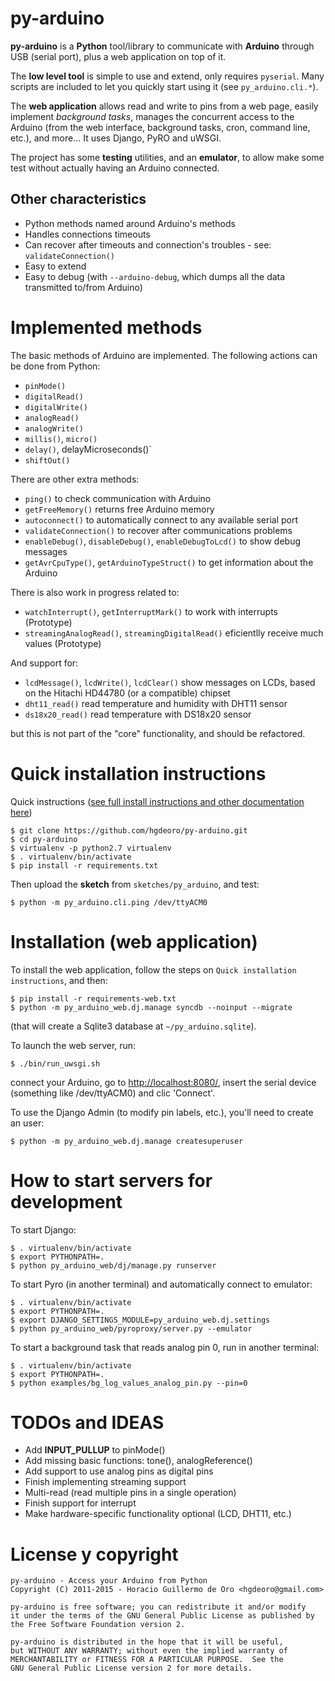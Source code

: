 py-arduino
==========

**py-arduino** is a **Python** tool/library to communicate with **Arduino**
through USB (serial port), plus a web application on top of it.

The **low level tool** is simple to use and extend, only requires `pyserial`.
Many scripts are included to let you quickly start using it (see `py_arduino.cli.*`).

The **web application** allows read and write to pins from a web page,
easily implement _background tasks_, manages the concurrent access to the Arduino
(from the web interface, background tasks, cron, command line, etc.), and more...
It uses Django, PyRO and uWSGI.

The project has some **testing** utilities, and an **emulator**, to allow make some
test without actually having an Arduino connected.

## Other characteristics

* Python methods named around Arduino's methods
* Handles connections timeouts
* Can recover after timeouts and connection's troubles - see: `validateConnection()`
* Easy to extend
* Easy to debug (with `--arduino-debug`, which dumps all the data transmitted to/from Arduino)

Implemented methods  
===================

The basic methods of Arduino are implemented. The following actions can be done from Python: 

* `pinMode()`
* `digitalRead()`
* `digitalWrite()`
* `analogRead()`
* `analogWrite()`
* `millis()`, `micro()`
* `delay()`, delayMicroseconds()`
* `shiftOut()`

There are other extra methods:

* `ping()` to check communication with Arduino
* `getFreeMemory()` returns free Arduino memory
* `autoconnect()` to automatically connect to any available serial port
* `validateConnection()` to recover after communications problems
* `enableDebug()`, `disableDebug()`, `enableDebugToLcd()` to show debug messages
* `getAvrCpuType()`, `getArduinoTypeStruct()` to get information about the Arduino

There is also work in progress related to:

* `watchInterrupt()`, `getInterruptMark()` to work with interrupts (Prototype)
* `streamingAnalogRead()`, `streamingDigitalRead()` eficientlly receive much values (Prototype)

And support for:

* `lcdMessage()`, `lcdWrite()`, `lcdClear()` show messages on LCDs, based on the Hitachi HD44780 (or a compatible) chipset
* `dht11_read()` read temperature and humidity with DHT11 sensor
* `ds18x20_read()` read temperature with DS18x20 sensor

but this is not part of the "core" functionality, and should be refactored.


Quick installation instructions
===============================

Quick instructions ([see full install instructions and other documentation here](http://hgdeoro.github.io/py-arduino/))

    $ git clone https://github.com/hgdeoro/py-arduino.git
    $ cd py-arduino
    $ virtualenv -p python2.7 virtualenv
    $ . virtualenv/bin/activate
    $ pip install -r requirements.txt

Then upload the __sketch__ from `sketches/py_arduino`, and test:

    $ python -m py_arduino.cli.ping /dev/ttyACM0


Installation (web application)
==============================

To install the web application, follow the steps on `Quick installation instructions`, and then:

    $ pip install -r requirements-web.txt
    $ python -m py_arduino_web.dj.manage syncdb --noinput --migrate

(that will create a Sqlite3 database at `~/py_arduino.sqlite`).

To launch the web server, run:

    $ ./bin/run_uwsgi.sh

connect your Arduino, go to [http://localhost:8080/](http://localhost:8080/),
insert the serial device (something like /dev/ttyACM0)
and clic 'Connect'.

To use the Django Admin (to modify pin labels, etc.), you'll need to create an user:

    $ python -m py_arduino_web.dj.manage createsuperuser


<!--
How it works 
------------

First connect to the Arduino. 

![Connect](https://raw.github.com/hgdeoro/py-arduino-proxy/master/examples/arduino-proxy-connect.png "Connect")

Once connected, we can execute the methods on the instance of PyArduino. For example, to read a digital pin: 

![Digital Read](https://raw.github.com/hgdeoro/py-arduino-proxy/master/examples/arduino-proxy-digital-read.png "Digital Read")

To set output HIGH on a digital pin: 

![Digital Write](https://raw.github.com/hgdeoro/py-arduino-proxy/master/examples/arduino-proxy-digital-write.png "Digital Write")
-->

<!--
Videos!
=======

* [Web interface + emulator + analog pins](http://www.youtube.com/watch?v=fMhAJlvZQco "Web interface + emulator + analog pins")
* [Web interface](http://www.youtube.com/watch?v=QE6UJSs3b6Q "Web interface")
* [Testing shiftOut and 8 LEDs with py-arduino](http://www.youtube.com/watch?v=_9MselaKcdU "Testing shiftOut and 8 LEDs with py-arduino")
* [Writing a custom method in py-arduino](http://www.youtube.com/watch?v=2kgQpQqTVUU "Writing a custom method in py-arduino")
* [Testing RGB leds with py-arduino UI](http://www.youtube.com/watch?v=yM1ZaTFAZwc "Testing RGB leds with py-arduino UI")
-->

<!--
Python API
==========

You can get some initial API documentation [here](http://www.hgdeoro.com.ar/~horacio/py-arduino-proxy/index.html).
-->

How to start servers for development
====================================

To start Django:

    $ . virtualenv/bin/activate
    $ export PYTHONPATH=.
    $ python py_arduino_web/dj/manage.py runserver

To start Pyro (in another terminal) and automatically connect to emulator:

    $ . virtualenv/bin/activate
    $ export PYTHONPATH=.
    $ export DJANGO_SETTINGS_MODULE=py_arduino_web.dj.settings
    $ python py_arduino_web/pyroproxy/server.py --emulator

To start a background task that reads analog pin 0, run in another terminal:

    $ . virtualenv/bin/activate
    $ export PYTHONPATH=.
    $ python examples/bg_log_values_analog_pin.py --pin=0


TODOs and IDEAS
===============

* Add **INPUT_PULLUP** to pinMode()
* Add missing basic functions: tone(), analogReference()
* Add support to use analog pins as digital pins
* Finish implementing streaming support
* Multi-read (read multiple pins in a single operation)
* Finish support for interrupt
* Make hardware-specific functionality optional (LCD, DHT11, etc.)

License y copyright
===================

    py-arduino - Access your Arduino from Python
    Copyright (C) 2011-2015 - Horacio Guillermo de Oro <hgdeoro@gmail.com>
    
    py-arduino is free software; you can redistribute it and/or modify
    it under the terms of the GNU General Public License as published by
    the Free Software Foundation version 2.
    
    py-arduino is distributed in the hope that it will be useful,
    but WITHOUT ANY WARRANTY; without even the implied warranty of
    MERCHANTABILITY or FITNESS FOR A PARTICULAR PURPOSE.  See the
    GNU General Public License version 2 for more details.

